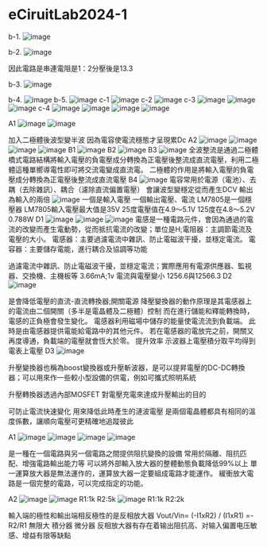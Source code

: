 # eCiruitLab2024-1
b-1.
![image](https://github.com/Lin09296/eCiruitLab2024-1/assets/162281519/995fd313-2081-4f5c-92b7-26b4b889e4cb)


b-2.
![image](https://github.com/Lin09296/eCiruitLab2024-1/assets/162281519/53e13f22-e6d1-4e03-a1f7-4d9c312ce5a8)

因此電路是串連電阻是1：2分壓後是13.3

b-3.
![image](https://github.com/Lin09296/eCiruitLab2024-1/assets/162281519/79821407-1ed9-4936-b486-33ff4690a223)

b-4.
![image](https://github.com/Lin09296/eCiruitLab2024-1/assets/162281519/b80510ed-5cc0-4e06-8d44-0f043052c186)
b-5.
![image](https://github.com/Lin09296/eCiruitLab2024-1/assets/162281519/ad6daf09-54a2-49c1-b4c3-8eb46f5ef64f)
c-1
![image](https://github.com/Lin09296/eCiruitLab2024-1/assets/162281519/ff97fa14-d5c6-4912-ada8-a48f34c0f531)
c-2
![image](https://github.com/Lin09296/eCiruitLab2024-1/assets/162281519/bc9f9aa4-3fca-401a-b163-c1215fd58b20)
c-3
![image](https://github.com/Lin09296/eCiruitLab2024-1/assets/162281519/28b49ea5-7724-4eb7-ae07-f28ca9437a8f)
![image](https://github.com/Lin09296/eCiruitLab2024-1/assets/162281519/67e32f7a-bd19-4113-84ad-a612ca2f80cb)
![image](https://github.com/Lin09296/eCiruitLab2024-1/assets/162281519/a3e3eb50-f347-4f81-b7f8-2ef497206084)
c-4
![image](https://github.com/Lin09296/eCiruitLab2024-1/assets/162281519/fdf45fc6-4d57-4632-99f1-b79bdd2838ea)
![image](https://github.com/Lin09296/eCiruitLab2024-1/assets/162281519/679eab18-3f74-4390-b16a-eacb03fb45ec)
![image](https://github.com/Lin09296/eCiruitLab2024-1/assets/162281519/52c64d74-8707-461c-b194-d566d62ffe10)
![image](https://github.com/Lin09296/eCiruitLab2024-1/assets/162281519/d8b6765b-8fb2-486a-ab30-83da231828ad)

A1
![image](https://github.com/Lin09296/eCiruitLab2024-1/assets/162281519/a8881907-b49d-4ecc-9a2f-c3142b5e67cd)
![image](https://github.com/Lin09296/eCiruitLab2024-1/assets/162281519/982cdc4a-6501-4c1c-842e-2a7cf5f0e688)

加入二極體後波型變半波 因為電容使電流穩態才呈現累Dc
A2
![image](https://github.com/Lin09296/eCiruitLab2024-1/assets/162281519/d87f3a1d-5c7d-4467-8ac2-dcf19d067d01)
![image](https://github.com/Lin09296/eCiruitLab2024-1/assets/162281519/dfea3c34-e6e2-411b-95f4-9dc9f839fece)
![image](https://github.com/Lin09296/eCiruitLab2024-1/assets/162281519/2e43154f-2a60-471a-ae93-b218aa79433e)
![image](https://github.com/Lin09296/eCiruitLab2024-1/assets/162281519/51f41bfa-bb67-4d02-a836-62514682a985)
B1
![image](https://github.com/Lin09296/eCiruitLab2024-1/assets/162281519/b7598ce4-2306-409b-add7-98af73d51691)
B2
![image](https://github.com/Lin09296/eCiruitLab2024-1/assets/162281519/70bb7d2c-1058-4e55-b565-ee564011aeb2)
B3
![image](https://github.com/Lin09296/eCiruitLab2024-1/assets/162281519/e4864678-27e0-46b4-9ee2-e301303a9dbf)
全波整流是通過二極體橋式電路結構將輸入電壓的負電壓成分轉換為正電壓後整流成直流電壓，利用二極體這種單嚮導電性即可將交流電變成直流電。
二極體的作用是將輸入電壓的負電壓成分轉換為正電壓後整流成直流電壓
B4
![image](https://github.com/Lin09296/eCiruitLab2024-1/assets/162281519/8da284d5-c3ca-48f4-b2a8-e8e912cf29b5)
電容常用於電源（電池）、去耦（去除雜訊）、耦合（濾除直流偏置電壓）
會讓波型變穩定從而產生DCV
輸出為輸入的兩倍
![image](https://github.com/Lin09296/eCiruitLab2024-1/assets/162281519/0191b5f5-c921-4393-a7f3-ca2e0acd9c34)
一個是輸入電壓 一個輸出電壓、電流
LM7805是一個穩壓器
LM7805輸入電壓最大值是35V
25度電壓值在4.9～5.1V 125度在4.8～5.2V
0.788W
D1
![image](https://github.com/Lin09296/eCiruitLab2024-1/assets/162281519/532d7c1e-9f9f-4e0f-b76d-3c1ae957d8db)
![image](https://github.com/Lin09296/eCiruitLab2024-1/assets/162281519/2933854d-49c9-499c-b7c0-b58032cba002)
![image](https://github.com/Lin09296/eCiruitLab2024-1/assets/162281519/b1da17ef-beae-445e-b9ee-320a6f1d9df9)
電感是一種電路元件，會因為通過的電流的改變而產生電動勢，從而抵抗電流的改變；單位是H;電阻器：主調節電流及電壓的大小。 電感器：主要過濾電流中雜訊、防止電磁波干擾，並穩定電流。 電容器：主要儲存電能，進行耦合及協調等功能

過濾電流中雜訊、防止電磁波干擾，並穩定電流；實際應用有電源供應器、監視器、交換機、主機板等
3.66mA;1v
電流與電壓變小
1256.6與12566.3
D2
![image](https://github.com/Lin09296/eCiruitLab2024-1/assets/162281519/d830a25e-08b6-433e-b712-cfcc26cef9fb)

是會降低電壓的直流-直流轉換器;開關電源
降壓變換器的動作原理是其電感器上的電流由二個開關（多半是電晶體及二極體）控制
而在進行儲能和釋能轉換時，電感的正負極會發生變化。 電感器利用磁場中儲存的能量使電流流到負載端。 此時是由電感器提供電能給電路中的其他元件。 若在電感器的電放完之前，開關又再度導通，負載端的電壓就會恆大於零。
提升效率
示波器上電壓積分取平均得到電表上電壓
D3
![image](https://github.com/Lin09296/eCiruitLab2024-1/assets/162281519/56e868e6-cc3d-4908-96d1-268e2e7604d3)

升壓變換器也稱為boost變換器或升壓斬波器，是可以提昇電壓的DC-DC轉換器；可以用來作一些較小型設備的供電，例如可攜式照明系統

升壓轉換器透過內部MOSFET 對電壓充電來達成升壓輸出的目的

可防止電流快速變化
用來降低此時產生的漣波電壓
是兩個電晶體都具有相同的溫度係數，讓順向電壓可更精確地追蹤彼此


A1
![image](https://github.com/Lin09296/eCiruitLab2024-1/assets/162281519/dbaca081-fe44-45fc-a899-6e6740c414ab)
![image](https://github.com/Lin09296/eCiruitLab2024-1/assets/162281519/f26acd39-1dc1-4d7c-b8fc-106e109af562)
![image](https://github.com/Lin09296/eCiruitLab2024-1/assets/162281519/6f23ec14-6d45-40b8-8e3b-a5adb1e0be4f)
![image](https://github.com/Lin09296/eCiruitLab2024-1/assets/162281519/4b3ef091-ab78-4741-948e-26dd1afdbfe8)

是一種在一個電路與另一個電路之間提供阻抗變換的設備
常用於隔離、阻抗匹配、增強電路輸出能力等
可以將外部輸入放大器的整體動態負載降低99%以上
單一運算放大器是無法運作的，運算放大器一定要組成電路才能運作。 緩衝放大電路是一個完整的電路，可以完成指定的功能。 

A2
![image](https://github.com/Lin09296/eCiruitLab2024-1/assets/162281519/09a415b9-887a-4bae-8a5b-e4457e98c42d)
![image](https://github.com/Lin09296/eCiruitLab2024-1/assets/162281519/1eb2e211-d982-4500-98c8-e65005b8ef7b)
R1:1k R2:5k
![image](https://github.com/Lin09296/eCiruitLab2024-1/assets/162281519/f745aadb-79ec-4c2d-ad7a-d136e7fa035a)
R1:1k R2:2k

輸入端的極性和輸出端相反極性的是反相放大器
Vout/Vin= (-I1xR2) / (I1xR1) =- R2/R1
無限大
積分器 微分器
反相放大器有存在着输出阻抗高、对输入偏置电压敏感、增益有限等缺點


























